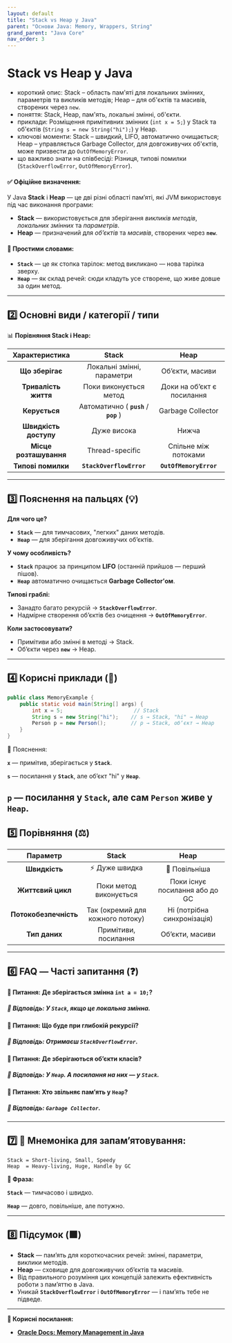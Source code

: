 ```yaml
---
layout: default
title: "Stack vs Heap у Java"
parent: "Основи Java: Memory, Wrappers, String"
grand_parent: "Java Core"
nav_order: 3
---
```


# Stack vs Heap у Java

*   короткий опис: Stack – область пам'яті для локальних змінних, параметрів та викликів методів; Heap – для об'єктів та масивів, створених через `new`.
*   поняття: Stack, Heap, пам'ять, локальні змінні, об'єкти.
*   приклади: Розміщення примітивних змінних (`int x = 5;`) у Stack та об'єктів (`String s = new String("hi");`) у Heap.
*   ключові моменти: Stack – швидкий, LIFO, автоматично очищається; Heap – управляється Garbage Collector, для довгоживучих об'єктів, може призвести до `OutOfMemoryError`.
*   що важливо знати на співбесіді: Різниця, типові помилки (`StackOverflowError`, `OutOfMemoryError`).

#### **✅ Офіційне визначення:**

У Java **Stack** і **Heap** — це дві різні області памʼяті, які JVM використовує під час виконання програми:

* **Stack** — використовується для зберігання *викликів методів*, *локальних змінних* та *параметрів*.
* **Heap** — призначений для *обʼєктів* та *масивів*, створених через **`new`**.

#### **🧠 Простими словами:**

* **`Stack`** — це як стопка тарілок: метод викликано — нова тарілка зверху.
* **`Heap`** — як склад речей: сюди кладуть усе створене, що живе довше за один метод.

---

## **2️⃣ Основні види / категорії / типи**

📊 **Порівняння Stack і Heap:**

| Характеристика | Stack | Heap |
| :---: | :---: | :---: |
| **Що зберігає** | Локальні змінні, параметри | Обʼєкти, масиви |
| **Тривалість життя** | Поки виконується метод | Доки на обʼєкт є посилання |
| **Керується** | Автоматично ( **`push`** / **`pop`** ) | Garbage Collector |
| **Швидкість доступу** | Дуже висока | Нижча |
| **Місце розташування** | Thread-specific | Спільне між потоками |
| **Типові помилки** | **`StackOverflowError`** | **`OutOfMemoryError`** |

---

## **3️⃣ Пояснення на пальцях (💡)**

**Для чого це?**

* **`Stack`** — для тимчасових, "легких" даних методів.
* **`Heap`** — для зберігання довгоживучих обʼєктів.

**У чому особливість?**

* **`Stack`** працює за принципом **LIFO** (останній прийшов — перший пішов).
* **`Heap`** автоматично очищається **Garbage Collector’ом**.

**Типові граблі:**

* Занадто багато рекурсій → **`StackOverflowError`**.
* Надмірне створення обʼєктів без очищення → **`OutOfMemoryError`**.

**Коли застосовувати?**

* Примітиви або змінні в методі → Stack.
* Обʼєкти через **`new`** → Heap.

---

## **4️⃣ Корисні приклади (🧪)**


```java
public class MemoryExample {
    public static void main(String[] args) {
        int x = 5;                       // Stack
        String s = new String("hi");    // s → Stack, "hi" → Heap
        Person p = new Person();        // p → Stack, обʼєкт → Heap
    }
}
```

🧩 Пояснення:

**`x`** — примітив, зберігається у **`Stack`**.

**`s`** — посилання у **`Stack`**, але обʼєкт "hi" у **`Heap`**.

**`p`** — посилання у **`Stack`**, але сам **`Person`** живе у **`Heap`**.
---

## **5️⃣ Порівняння (⚖️)**

| Параметр | Stack | Heap |
| :---: | :---: | :---: |
| **Швидкість** | ⚡ Дуже швидка | 🐢 Повільніша |
| **Життєвий цикл** | Поки метод виконується | Поки існує посилання або до GC |
| **Потокобезпечність** | Так (окремий для кожного потоку) | Ні (потрібна синхронізація) |
| **Тип даних** | Примітиви, посилання | Обʼєкти, масиви |

---

## **6️⃣ FAQ — Часті запитання (❓)**

#### 🔹 **Питання:** Де зберігається змінна **`int a = 10;`**?

#####  💬 **Відповідь:** У **`Stack`**, якщо це локальна змінна.

#### 🔹 **Питання:** Що буде при глибокій рекурсії?

#####  💬 **Відповідь:** Отримаєш **`StackOverflowError`**.

#### 🔹 **Питання:** Де зберігаються обʼєкти класів?

##### 💬 **Відповідь:** У **`Heap`**. А посилання на них — у **`Stack`**.

#### 🔹 **Питання:** Хто звільняє памʼять у **`Heap`**?

##### 💬 **Відповідь:** **`Garbage Collector`**.

---

## **7️⃣ 🧠 Мнемоніка для запам’ятовування:**

```jsunicoderegexp
Stack = Short-living, Small, Speedy  
Heap  = Heavy-living, Huge, Handle by GC
```
**📌 Фраза:**

**`Stack`** — тимчасово і швидко.

**`Heap`** — довго, повільніше, але потужно.

---

## **8️⃣ Підсумок (🟩)**

* **Stack** — памʼять для короткочасних речей: змінні, параметри, виклики методів.
* **Heap** — сховище для довгоживучих обʼєктів та масивів.
* Від правильного розуміння цих концепцій залежить ефективність роботи з памʼяттю в Java.
* Уникай **`StackOverflowError`** і **`OutOfMemoryError`** — і памʼять тебе не підведе.

---

**🔗 Корисні посилання:**

* [**Oracle Docs: Memory Management in Java**](https://docs.oracle.com/javase/specs/)